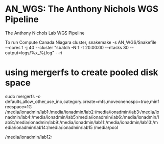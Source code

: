 # AN_WGS: The Anthony Nichols WGS Pipeline
The Anthony Nichols Lab WGS Pipeline

To run Compute Canada Niagara cluster, snakemake -s AN_WGS/Snakefile  --cores 1 -j 40 --cluster "sbatch -N 1 -t 20:00:00 --ntasks 80 --output=logs/%x_%j.log" --ri
# using mergerfs to create pooled disk space
sudo mergerfs -o defaults,allow_other,use_ino,category.create=mfs,moveonenospc=true,minfreespace=1G /media/ionadmin/lab1:/media/ionadmin/lab2:/media/ionadmin/lab3:/media/ionadmin/lab4:/media/ionadmin/lab5:/media/ionadmin/lab6:/media/ionadmin/lab8:/media/ionadmin/lab9:/media/ionadmin/lab11:/media/ionadmin/lab13:/media/ionadmin/lab14:/media/ionadmin/lab15 /media/pool

/media/ionadmin/lab12:
